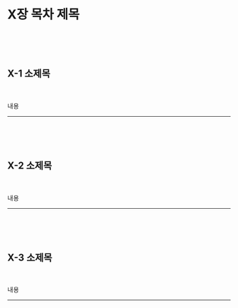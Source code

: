 # X장 목차 제목
<br>
<br>
<br>

## X-1 소제목

<br>

내용

---

<br>
<br>
<br>

## X-2 소제목

<br>

내용

---
<br>
<br>
<br>

## X-3 소제목

<br>

내용

---

<br>
<br>
<br>